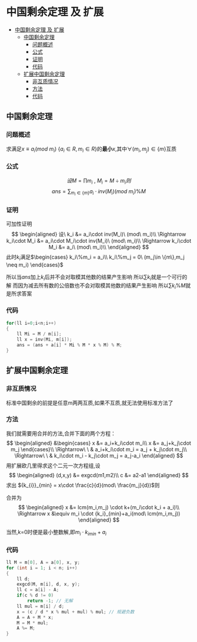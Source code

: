 # 中国剩余定理 及 扩展

- [中国剩余定理 及 扩展](#%e4%b8%ad%e5%9b%bd%e5%89%a9%e4%bd%99%e5%ae%9a%e7%90%86-%e5%8f%8a-%e6%89%a9%e5%b1%95)
  - [中国剩余定理](#%e4%b8%ad%e5%9b%bd%e5%89%a9%e4%bd%99%e5%ae%9a%e7%90%86)
    - [问题概述](#%e9%97%ae%e9%a2%98%e6%a6%82%e8%bf%b0)
    - [公式](#%e5%85%ac%e5%bc%8f)
    - [证明](#%e8%af%81%e6%98%8e)
    - [代码](#%e4%bb%a3%e7%a0%81)
  - [扩展中国剩余定理](#%e6%89%a9%e5%b1%95%e4%b8%ad%e5%9b%bd%e5%89%a9%e4%bd%99%e5%ae%9a%e7%90%86)
    - [非互质情况](#%e9%9d%9e%e4%ba%92%e8%b4%a8%e6%83%85%e5%86%b5)
    - [方法](#%e6%96%b9%e6%b3%95)
    - [代码](#%e4%bb%a3%e7%a0%81-1)

## 中国剩余定理

### 问题概述
求满足$x\equiv a_i(mod\ m_i)\ \{a_i\in R,m_i\in R\}$的**最小**$x$,其中$\forall (m_i,m_j)\in\{m\}$互质

### 公式
$$
设 M = \prod{m_i}\ ,\ M_i = M \div m_i则
$$$$
ans = \sum_{m_i\in \{m\}}a_i\cdot inv(M_i)(mod\ m_i)\%M
$$

### 证明
可加性证明
$$
\begin{aligned}
  设\ k_i &= a_i\cdot inv(M_i)\ (mod\ m_i)\\
  \Rightarrow k_i\cdot M_i &= a_i\cdot M_i\cdot inv(M_i)\ (mod\ m_i)\\
  \Rightarrow k_i\cdot M_i &= a_i\ (mod\ m_i)\\
\end{aligned}
$$
此时$k_i$满足$\begin{cases}
    k_i\%m_i = a_i\\
    k_i\%m_j = 0\ (m_j\in \{m\},m_j \neq m_i)
\end{cases}$


所以当$ans$加上$k_i$后并不会对取模其他数的结果产生影响
所以$\sum k_i$就是一个可行的解
而因为减去所有数的公倍数也不会对取模其他数的结果产生影响
所以$\sum k_i\%M$就是所求答案

### 代码
```cpp
for(ll i=0;i<n;i++)
{
    ll Mi = M / m[i];
    ll x = inv(Mi, m[i]);
    ans = (ans + a[i] * Mi % M * x % M) % M;
}
```

## 扩展中国剩余定理
### 非互质情况

标准中国剩余的前提是任意m两两互质,如果不互质,就无法使用标准方法了

### 方法

我们就需要用合并的方法,合并下面的两个方程：
$$
\begin{aligned}
  &\begin{cases}
    x &= a_i+k_i\cdot m_i\\
  x &= a_j+k_j\cdot m_j
  \end{cases}\\
  \Rightarrow\ \ & a_i+k_i\cdot m_i = a_j + k_j\cdot m_j\\
  \Rightarrow\ \ & k_i\cdot m_i - k_j\cdot m_j = a_j-a_i
\end{aligned}
$$
用扩展欧几里得求这个二元一次方程组,设
$$
\begin{aligned}
  (d,x,y) &= exgcd(m1,m2)\\
  c &= a2-a1
\end{aligned}
$$
求出 ${k_{i}}_{min} = x\cdot \frac{c}{d}(mod\ \frac{m_j}{d})$则

合并为
$$
\begin{aligned}
  x &= lcm(m_i,m_j) \cdot k+(m_i\cdot k_i + a_i)\\
  \Rightarrow x &\equiv m_i \cdot {k_i}_{min}+a_i(mod\ lcm(m_i,m_j))
\end{aligned} 
$$

当然,k=0时便是最小整数解,即$m_i \cdot {k_i}_{min}+a_i$

### 代码
```cpp
ll M = m[0], A = a[0], x, y;
for (int i = 1; i < n; i++)
{
    ll d;
    exgcd(M, m[i], d, x, y);
    ll c = a[i] - A;
    if(c % d != 0)
        return -1; // 无解
    ll mul = m[i] / d;
    x = (c / d * x % mul + mul) % mul; // 规避负数
    A = A + M * x;
    M = M * mul;
    A %= M;
}
```